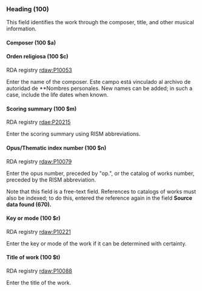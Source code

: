 ### Heading (100)
This field identifies the work through the composer, title, and other musical information.

#### Composer (100 $a)
#### Orden religiosa (100 $c)
RDA registry [rdaw:P10053](http://www.rdaregistry.info/Elements/w/datatype/#P10053)

Enter the name of the composer. Este campo está vinculado al archivo de autoridad de **Nombres personales. New names can be added; in such a case, include the life dates when known.

#### Scoring summary (100 $m)
RDA registry [rdae:P20215](http://www.rdaregistry.info/Elements/e/#P20215)

Enter the scoring summary using RISM abbreviations.

#### Opus/Thematic index number (100 $n)
RDA registry [rdaw:P10079](http://www.rdaregistry.info/Elements/w/#P10079)

Enter the opus number, preceded by "op.", or the catalog of works number, preceded by the RISM abbreviation.

Note that this field is a free-text field. References to catalogs of works must also be indexed; to do this, entered the reference again in the field **Source data found (670).**

#### Key or mode (100 $r)
RDA registry [rdaw:P10221](http://www.rdaregistry.info/Elements/w/#P10221)

Enter the key or mode of the work if it can be determined with certainty.

#### Title of work (100 $t)
RDA registry [rdaw:P10088](http://www.rdaregistry.info/Elements/w/datatype/#P10088)

Enter the title of the work.
